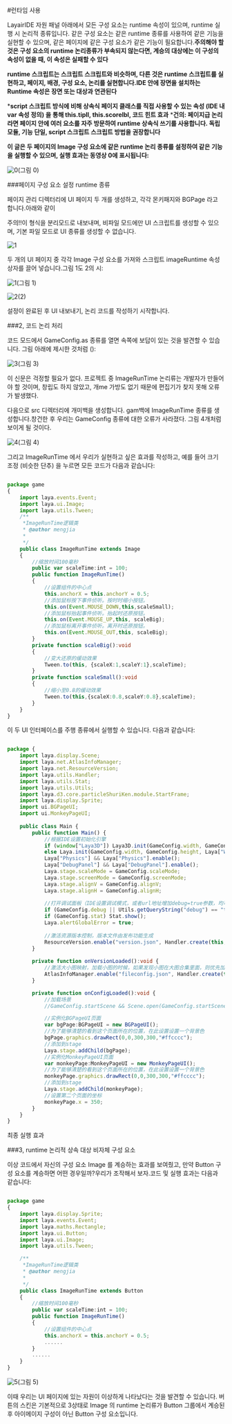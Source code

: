 #런타임 사용

LayairIDE 자원 패널 아래에서 모든 구성 요소는 runtime 속성이 있으며, runtime 실행 시 논리적 종류입니다. 같은 구성 요소는 같은 runtime 종류를 사용하여 같은 기능을 실현할 수 있으며, 같은 페이지에 같은 구성 요소가 같은 기능이 필요합니다.**주의해야 할 것은 구성 요소의 runtime 논리종류가 부속되지 않는다면, 계승의 대상에는 이 구성의 속성이 없을 때, 이 속성은 실패할 수 있다**

**runtime 스크립트는 스크립트 스크립트와 비슷하며, 다른 것은 runtime 스크립트를 실현하고, 페이지, 배경, 구성 요소, 논리를 실현합니다.IDE 안에 장면을 설치하는 Runtime 속성은 장면 또는 대상과 연관된다**

***script 스크립트 방식에 비해 상속식 페이지 클래스를 직접 사용할 수 있는 속성 (IDE 내 var 속성 정의) 을 통해 this.tipll, this.scorelbl, 코드 힌트 효과**
***건의: 페이지급 논리라면 페이지 안에 여러 요소를 자주 방문하여 runtime 상속식 쓰기를 사용합니다. 독립 모듈, 기능 단일, script 스크립트 스크립트 방법을 권장합니다**

**이 글은 두 페이지의 Image 구성 요소에 같은 runtime 논리 종류를 설정하여 같은 기능을 실행할 수 있으며, 실행 효과는 동영상 0에 표시됩니다:**

![0](img\0.gif)(그림 0)

###페이지 구성 요소 설정 runtime 종류

페이지 관리 디렉터리에 UI 페이지 두 개를 생성하고, 각각 몬키패지와 BGPage 라고 합니다.아래와 같이

주의!!이 형식을 분리모드로 내보내며, 비파일 모드에만 UI 스크립트를 생성할 수 있으며, 기본 파일 모드로 UI 종류를 생성할 수 없습니다.

![1](img\ide1.png)



두 개의 UI 페이지 중 각각 Image 구성 요소를 가져와 스크립트 imageRuntime 속성 상자를 끌어 넣습니다.그림 1도 2의 시:

![1](img\ide2.png)(그림 1)

![2](img\ide3.png)(2)

설정이 완료된 후 UI 내보내기, 논리 코드를 작성하기 시작합니다.



###2, 코드 논리 처리

코드 모드에서 GameConfig.as 종류를 열면 속쪽에 보답이 있는 것을 발견할 수 있습니다. 그림 아래에 제시한 것처럼 ():

![3](img\ide5.png)(그림 3)

이 신문은 걱정할 필요가 없다. 프로젝트 중 ImageRunTime 논리류는 개발자가 만들어야 할 것이며, 창립도 하지 않았고, 개me 가방도 없기 때문에 편집기가 찾지 못해 오류가 발생했다.

다음으로 src 디렉터리에 개미백을 생성합니다. gam백에 ImageRunTime 종류를 생성합니다.창건한 후 우리는 GameConfig 종류에 대한 오류가 사라졌다. 그림 4개처럼 보이게 될 것이다.

![4](img\ide6.png)(그림 4)

그리고 ImageRunTime 에서 우리가 실현하고 싶은 효과를 작성하고, 예를 들어 크기 조정 (비슷한 단추) 을 누르면 모든 코드가 다음과 같습니다:


```typescript

package game
{
	import laya.events.Event;
	import laya.ui.Image;
	import laya.utils.Tween;
	/**
	 *ImageRunTime逻辑类 
	 * @author mengjia
	 * 
	 */
	public class ImageRunTime extends Image
	{
		//缩放时间100毫秒
		public var scaleTime:int = 100;
		public function ImageRunTime()
		{
			//设置组件的中心点
			this.anchorX = this.anchorY = 0.5;
			//添加鼠标按下事件侦听。按时时缩小按钮。
			this.on(Event.MOUSE_DOWN,this,scaleSmall);
			//添加鼠标抬起事件侦听。抬起时还原按钮。
			this.on(Event.MOUSE_UP,this, scaleBig);
			//添加鼠标离开事件侦听。离开时还原按钮。
			this.on(Event.MOUSE_OUT,this, scaleBig);
		}
		private function scaleBig():void
		{
			//变大还原的缓动效果
			Tween.to(this, {scaleX:1,scaleY:1},scaleTime);
		}
		private function scaleSmall():void
		{
			//缩小至0.8的缓动效果
			Tween.to(this,{scaleX:0.8,scaleY:0.8},scaleTime);
		}
	}
}
```


이 두 UI 인터페이스를 주행 종류에서 실행할 수 있습니다. 다음과 같습니다:


```typescript

package {
    import laya.display.Scene;
    import laya.net.AtlasInfoManager;
    import laya.net.ResourceVersion;
    import laya.utils.Handler;
    import laya.utils.Stat;
    import laya.utils.Utils;
    import laya.d3.core.particleShuriKen.module.StartFrame;
    import laya.display.Sprite;
    import ui.BGPageUI;
    import ui.MonkeyPageUI;
    
    public class Main {
        public function Main() {
            //根据IDE设置初始化引擎      
            if (window["Laya3D"]) Laya3D.init(GameConfig.width, GameConfig.height);
            else Laya.init(GameConfig.width, GameConfig.height, Laya["WebGL"]);
            Laya["Physics"] && Laya["Physics"].enable();
            Laya["DebugPanel"] && Laya["DebugPanel"].enable();
            Laya.stage.scaleMode = GameConfig.scaleMode;
            Laya.stage.screenMode = GameConfig.screenMode;
            Laya.stage.alignV = GameConfig.alignV;
            Laya.stage.alignH = GameConfig.alignH;
            
            //打开调试面板（IDE设置调试模式，或者url地址增加debug=true参数，均可打开调试面板）
            if (GameConfig.debug || Utils.getQueryString("debug") == "true") Laya.enableDebugPanel();
            if (GameConfig.stat) Stat.show();
            Laya.alertGlobalError = true;
            
            //激活资源版本控制，版本文件由发布功能生成
            ResourceVersion.enable("version.json", Handler.create(this, this.onVersionLoaded), ResourceVersion.FILENAME_VERSION);
        }
        
        private function onVersionLoaded():void {
            //激活大小图映射，加载小图的时候，如果发现小图在大图合集里面，则优先加载大图合集，而不是小图
            AtlasInfoManager.enable("fileconfig.json", Handler.create(this, this.onConfigLoaded));
        }

        private function onConfigLoaded():void {
            //加载场景
            //GameConfig.startScene && Scene.open(GameConfig.startScene);

            //实例化BGPageUI页面
            var bgPage:BGPageUI = new BGPageUI();
            //为了能够清楚的看到这个页面所在的位置，在此设置设置一个背景色
            bgPage.graphics.drawRect(0,0,300,300,"#ffcccc");
            //添加到stage
            Laya.stage.addChild(bgPage);
            //实例化MonkeyPageUI页面
            var monkeyPage:MonkeyPageUI = new MonkeyPageUI();
            //为了能够清楚的看到这个页面所在的位置，在此设置设置一个背景色
            monkeyPage.graphics.drawRect(0,0,300,300,"#ffcccc");
            //添加到stage
            Laya.stage.addChild(monkeyPage);
            //设置第二个页面的坐标
            monkeyPage.x = 350;
        }
    }
}
```


최종 실행 효과



###3, runtime 논리적 상속 대상 비자체 구성 요소

이상 코드에서 자신의 구성 요소 Image 를 계승하는 효과를 보여줬고, 만약 Button 구성 요소를 계승하면 어떤 경우일까?우리가 조작해서 보자.코드 및 실행 효과는 다음과 같습니다:


```typescript

package game
{
	import laya.display.Sprite;
	import laya.events.Event;
	import laya.maths.Rectangle;
	import laya.ui.Button;
	import laya.ui.Image;
	import laya.utils.Tween;

	/**
	 *ImageRunTime逻辑类 
	 * @author mengjia
	 * 
	 */
	public class ImageRunTime extends Button
	{
		//缩放时间100毫秒
		public var scaleTime:int = 100;
		public function ImageRunTime()
		{
			//设置组件的中心点
			this.anchorX = this.anchorY = 0.5;
			......
		}
		......
	}
}
```


![5](img\5.gif)(그림 5)

이때 우리는 UI 페이지에 있는 자원이 이상하게 나타났다는 것을 발견할 수 있습니다. 버튼의 스킨은 기본적으로 3상태로 Image 의 runtime 논리류가 Button 그룹에서 계승된 후 아이메이지 구성이 아닌 Button 구성 요소입니다.



